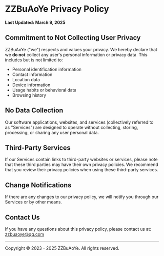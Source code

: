 # ZZBuAoYe Privacy Policy

**Last Updated: March 9, 2025**

## Commitment to Not Collecting User Privacy

ZZBuAoYe ("we") respects and values your privacy. We hereby declare that we **do not** collect any user's personal information or privacy data. This includes but is not limited to:

- Personal identification information
- Contact information
- Location data
- Device information
- Usage habits or behavioral data
- Browsing history

## No Data Collection

Our software applications, websites, and services (collectively referred to as "Services") are designed to operate without collecting, storing, processing, or sharing any user personal data.

## Third-Party Services

If our Services contain links to third-party websites or services, please note that these third parties may have their own privacy policies. We recommend that you review their privacy policies when using these third-party services.

## Change Notifications

If there are any changes to our privacy policy, we will notify you through our Services or by other means.

## Contact Us

If you have any questions about this privacy policy, please contact us at: zzbuaoye@qq.com

---

Copyright © 2023 - 2025 ZZBuAoYe. All rights reserved.